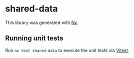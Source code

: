 # shared-data

This library was generated with [Nx](https://nx.dev).

## Running unit tests

Run `nx test shared-data` to execute the unit tests via [Vitest](https://vitest.dev/).
